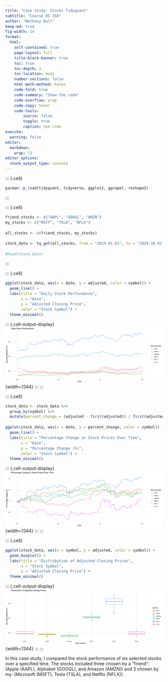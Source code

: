 ```yaml
---
title: "Case Study: Stocks Tidyquant"
subtitle: "Course DS 350"
author: "Bethany Ball"
keep-md: true
fig-width: 14
format:
  html:
    self-contained: true
    page-layout: full
    title-block-banner: true
    toc: true
    toc-depth: 3
    toc-location: body
    number-sections: false
    html-math-method: katex
    code-fold: true
    code-summary: "Show the code"
    code-overflow: wrap
    code-copy: hover
    code-tools:
        source: false
        toggle: true
        caption: See code
execute: 
  warning: false
editor: 
  markdown: 
    wrap: 72
editor_options: 
  chunk_output_type: console
---
```



::: {.cell}

```{.r .cell-code}
pacman::p_load(tidyquant, tidyverse, ggplot2, ggrepel, reshape2)
```
:::

::: {.cell}

```{.r .cell-code}
friend_stocks <- c("AAPL", "GOOGL", "AMZN")
my_stocks <- c("MSFT", "TSLA", "NFLX")

all_stocks <- c(friend_stocks, my_stocks)

stock_data <- tq_get(all_stocks, from = "2024-01-01", to = "2024-10-01")

#head(stock_data)
```
:::

::: {.cell}

```{.r .cell-code}
ggplot(stock_data, aes(x = date, y = adjusted, color = symbol)) +
  geom_line() +
  labs(title = "Daily Stock Performance",
       x = "Date",
       y = "Adjusted Closing Price",
       color = "Stock Symbol") +
  theme_minimal()
```

::: {.cell-output-display}
![](w7_case_study_files/figure-html/unnamed-chunk-3-1.png){width=1344}
:::
:::

::: {.cell}

```{.r .cell-code}
stock_data <- stock_data %>%
  group_by(symbol) %>%
  mutate(percent_change = (adjusted - first(adjusted)) / first(adjusted) * 100)

ggplot(stock_data, aes(x = date, y = percent_change, color = symbol)) +
  geom_line() +
  labs(title = "Percentage Change in Stock Prices Over Time",
       x = "Date",
       y = "Percentage Change (%)",
       color = "Stock Symbol") +
  theme_minimal()
```

::: {.cell-output-display}
![](w7_case_study_files/figure-html/unnamed-chunk-4-1.png){width=1344}
:::
:::

::: {.cell}

```{.r .cell-code}
ggplot(stock_data, aes(x = symbol, y = adjusted, color = symbol)) +
  geom_boxplot() +
  labs(title = "Distribution of Adjusted Closing Prices",
       x = "Stock Symbol",
       y = "Adjusted Closing Price") +
  theme_minimal()
```

::: {.cell-output-display}
![](w7_case_study_files/figure-html/unnamed-chunk-5-1.png){width=1344}
:::
:::


In this case study, I compared the stock performance of six selected stocks over a specified time. The stocks included three chosen by a "friend": (Apple (AAPL), Alphabet (GOOGL), and Amazon (AMZN)) and 3 chosen by my: (Microsoft (MSFT), Tesla (TSLA), and Netflix (NFLX)).













